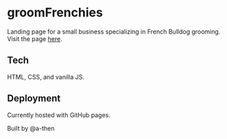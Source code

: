 # groomFrenchies
Landing page for a small business specializing in French Bulldog grooming. Visit the page [here](https://a-then.github.io/groomFrenchies/).

## Tech
HTML, CSS, and vanilla JS.


## Deployment
Currently hosted with GitHub pages.

Built by @a-then

